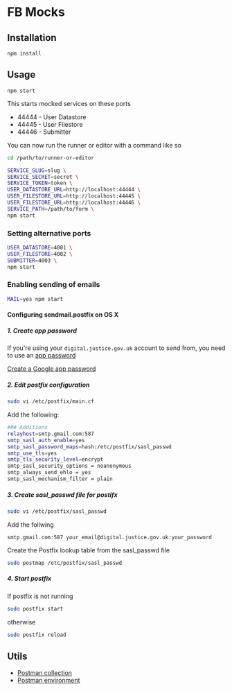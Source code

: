 # FB Mocks

## Installation

`npm install`

## Usage

`npm start`

This starts mocked services on these ports

- 44444 - User Datastore
- 44445 - User Filestore
- 44446 - Submitter

You can now run the runner or editor with a command like so

``` sh
cd /path/to/runner-or-editor

SERVICE_SLUG=slug \
SERVICE_SECRET=secret \
SERVICE_TOKEN=token \
USER_DATASTORE_URL=http://localhost:44444 \
USER_FILESTORE_URL=http://localhost:44445 \
USER_FILESTORE_URL=http://localhost:44446 \
SERVICE_PATH=/path/to/form \
npm start
```

### Setting alternative ports

```sh
USER_DATASTORE=4001 \
USER_FILESTORE=4002 \
SUBMITTER=4003 \
npm start
```

### Enabling sending of emails

```sh
MAIL=yes npm start
```

#### Configuring sendmail.postfix on OS X

<!--
http://www.marcelofossrj.com/recipe/2018/07/12/sendmail-highsierra.html
https://www.developerfiles.com/how-to-send-emails-from-localhost-mac-os-x-el-capitan/
-->

##### 1. Create app password

If you're using your `digital.justice.gov.uk` account to send from, you need to use an [app password](https://support.google.com/accounts/answer/185833)

[Create a Google app password](https://myaccount.google.com/apppasswords)

##### 2. Edit postfix configuration

```sh
sudo vi /etc/postfix/main.cf
```

Add the following:

```sh
### Additions
relayhost=smtp.gmail.com:587
smtp_sasl_auth_enable=yes
smtp_sasl_password_maps=hash:/etc/postfix/sasl_passwd
smtp_use_tls=yes
smtp_tls_security_level=encrypt
smtp_sasl_security_options = noanonymous
smtp_always_send_ehlo = yes
smtp_sasl_mechanism_filter = plain
```

##### 3. Create sasl_passwd file for postifx

```sh
sudo vi /etc/postfix/sasl_passwd
```

Add the follwing

```
smtp.gmail.com:587 your_email@digital.justice.gov.uk:your_password
```

Create the Postfix lookup table from the sasl_passwd file

```sh
sudo postmap /etc/postfix/sasl_passwd
```

##### 4. Start postfix

If postfix is not running

```sh
sudo postfix start
```

otherwise

```sh
sudo postfix reload
```

## Utils

- [Postman collection](utils/fb-mocks.postman_collection.json)
- [Postman environment](utils/fb-mocks.postman_environment.json)
